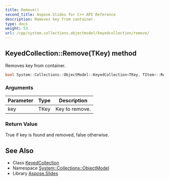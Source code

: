 ```yaml
---
title: Remove()
second_title: Aspose.Slides for C++ API Reference
description: Removes key from container.
type: docs
weight: 53
url: /cpp/system.collections.objectmodel/keyedcollection/remove/
---
```

## KeyedCollection::Remove(TKey) method


Removes key from container.

```cpp
bool System::Collections::ObjectModel::KeyedCollection<TKey, TItem>::Remove(TKey key)
```


### Arguments

| Parameter | Type | Description |
| --- | --- | --- |
| key | TKey | Key to remove. |

### Return Value

True if key is found and removed, false otherwise.

## See Also

* Class [KeyedCollection](./)
* Namespace [System::Collections::ObjectModel](../)
* Library [Aspose.Slides](../../)